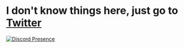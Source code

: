 # I don't know things here, just go to [Twitter](https://twitter.com/MelodiousMarci)

[![Discord Presence](https://lanyard.cnrad.dev/api/164078541162545152)](https://discord.com/users/164078541162545152)

